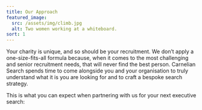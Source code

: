 ```yaml
---
title: Our Approach
featured_image:
  src: /assets/img/climb.jpg
  alt: Two women working at a whiteboard.
sort: 1
---
```

Your charity is unique, and so should be your recruitment. We don’t apply a one-size-fits-all formula because, when it comes to the most challenging and senior recruitment needs, that will never find the best person. Carnelian Search spends time to come alongside you and your organisation to truly understand what it is you are looking for and to craft a bespoke search strategy.

This is what you can expect when partnering with us for your next executive search:
